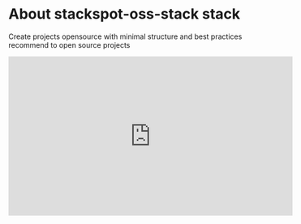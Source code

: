 # About stackspot-oss-stack stack

Create projects opensource with minimal structure and best practices recommend to open source projects

<iframe width="560" height="315" src="https://www.youtube.com/embed/fv-NMeyW_FY" title="YouTube video player" frameborder="0" allow="accelerometer; autoplay; clipboard-write; encrypted-media; gyroscope; picture-in-picture" allowfullscreen></iframe>

